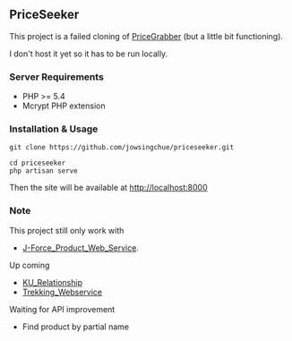 ## PriceSeeker

This project is a failed cloning of [PriceGrabber](http://www.pricegrabber.com) (but a little bit functioning). 

I don't host it yet so it has to be run locally.

### Server Requirements
* PHP >= 5.4
* Mcrypt PHP extension


### Installation & Usage
```
git clone https://github.com/jowsingchue/priceseeker.git
```
```
cd priceseeker
php artisan serve
```
Then the site will be available at [http://localhost:8000](http://localhost:8000)


### Note
This project still only work with 
* [J-Force_Product_Web_Service](http://se.cpe.ku.ac.th/wiki/index.php/J-Force_Product_Web_Service).

Up coming
* [KU_Relationship](http://se.cpe.ku.ac.th/wiki/index.php/KU_Relationship)
* [Trekking_Webservice](https://github.com/Termchai/Trekking_Webservice)

Waiting for API improvement
* Find product by partial name
